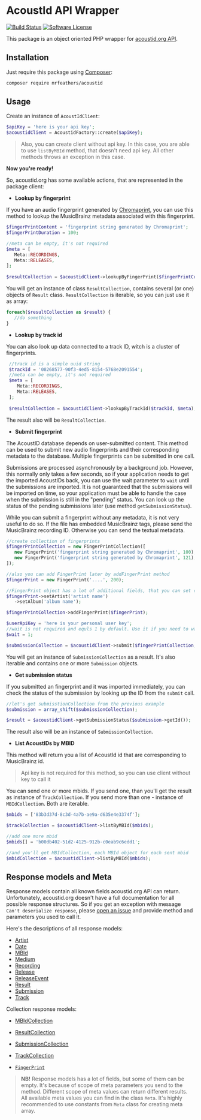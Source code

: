 # AcoustId API Wrapper
[![Build Status](https://travis-ci.org/mrfeathers/acoustid.svg?branch=master)](https://travis-ci.org/mrfeathers/acoustid)
[![Software License](https://img.shields.io/badge/license-MIT-brightgreen.svg?style=flat-square)](LICENSE)

This package is an object oriented PHP wrapper for [acoustid.org API](https://acoustid.org/webservice).

## Installation

Just require this package using [Composer](https://getcomposer.org/):
```bash
composer require mrfeathers/acoustid
```

## Usage

Create an instance of `AcoustIdClient`:
```php
$apiKey = 'here is your api key';
$acoustidClient = AcoustidFactory::create($apiKey);
```
>Also, you can create client without api key. In this case, you are able to use `listByMBId` method, that
doesn't need api key. All other methods throws an exception in this case.

**Now you're ready!**

So, acoustid.org has some available actions, that are represented in the package client:
 
 - **Lookup by fingerprint**
 
 If you have an audio fingerprint generated by [Chromaprint](https://acoustid.org/chromaprint), you can use this method to lookup the 
 MusicBrainz metadata associated with this fingerprint.
 ```php
 $fingerPrintContent = 'fingerprint string generated by Chromaprint';
 $fingerPrintDuration = 100;
 
 //meta can be empty, it's not required
 $meta = [
    Meta::RECORDINGS,
    Meta::RELEASES,
 ];
  
 $resultCollection = $acoustidClient->lookupByFingerPrint($fingerPrintContent, $fingerPrintDuration, $meta);
 ```
 You will get an instance of class `ResultCollection`, contains several (or one) objects of `Result` class. 
 `ResultCollection` is iterable, so you can just use it as array:
 ```php
 foreach($resultCollection as $result) {
    //do something
 }
 ```
 - **Lookup by track id**
 
 You can also look up data connected to a track ID, witch is a cluster of fingerprints.
 ```php
  //track id is a simple uuid string
  $trackId = '08268577-90f3-4ed5-8154-5768e2091554';
  //meta can be empty, it's not required
  $meta = [
     Meta::RECORDINGS,
     Meta::RELEASES,
  ];
  
  $resultCollection = $acoustidClient->lookupByTrackId($trackId, $meta);
 ```
 The result also will be `ResultCollection`.
 - **Submit fingerprint**
 
 The AcoustID database depends on user-submitted content. This method can be used to submit new audio 
 fingerprints and their corresponding metadata to the database. Multiple fingerprints can be submitted in one call.
 
 Submissions are processed asynchronously by a background job. However, this normally only takes a few 
 seconds, so if your application needs to get the imported AcoustIDs back, you can use the wait parameter 
 to `wait` until the submissions are imported. It is not guaranteed that the submissions will be imported 
 on time, so your application must be able to handle the case when the submission is still in the 
 "pending" status. You can look up the status of the pending submissions later (use method `getSubmissionStatus`).
 
 While you can submit a fingerprint without any metadata, it is not very useful to do so. If the file 
 has embedded MusicBrainz tags, please send the MusicBrainz recording ID. Otherwise you can send the 
 textual metadata.
 
 ```php
 //create collection of fingerprints
 $fingerPrintCollection = new FingerPrintCollection([
    new FingerPrint('fingerprint string generated by Chromaprint', 100),
    new FingerPrint('fingerprint string generated by Chromaprint', 121),
 ]);
 
 //also you can add FingerPrint later by addFingerPrint method
 $fingerPrint = new FingerPrint('....', 200);
 
 //FingerPrint object has a lot of additional fields, that you can set calling setters
 $fingerPrint->setArtist('artist name')
    ->setAlbum('album name');
 
 $fingerPrintCollection->addFingerPrint($fingerPrint);
 
 $userApiKey = 'here is your personal user key';
 //wait is not required and equls 1 by default. Use it if you need to wait until the submissions are imported
 $wait = 1;
 
 $submissionCollection = $acoustidClient->submit($fingerPrintCollection, $userApiKey, $wait);
 ```
 You will get an instance of `SubmissionCollection` as a result. It's also iterable and contains one or more `Submission` objects.
- **Get submission status** 

If you submitted an fingerprint and it was imported immediately, you can check the status of the submission 
by looking up the ID from the `submit` call.
```php
//let's get submisstionCollection from the previous example
$submission = array_shift($submissionCollection);

$result = $acoustidClient->getSubmissionStatus($submission->getId());
```
The result also will be an instance of `SubmissionCollection`.
- **List AcoustIDs by MBID**

This method will return you a list of AcoustId id that are corresponding to MusicBrainz id.

>Api key is not required for this method, so you can use client without key to call it

You can send one or more mbids. If you send one, than you'll get the result as instance of `TrackCollection`.
If you send more than one - instance of `MBIdCollection`. Both are iterable.
```php
$mbids = ['83b3d37d-8c3d-4a7b-ae9a-d635e4e3374f'];

$trackCollection = $acoustidClient->listByMBId($mbids);

//add one more mbid
$mbids[] = 'b00db402-51d2-4125-912b-c0eab9c6edd1';

//and you'll get MBIdCollection, each MBId object for each sent mbid
$mbidCollection = $acoustidClient->listByMBId($mbids);

```

## Response models and Meta

Response models contain all known fields acoustid.org API can return. Unfortunately, acoustid.org doesn't have a full documentation
for all possible response structures. So if you get an exception with message `Can't deserialize response`, please [open an issue](https://github.com/MrFeathers/acoustid/issues/new) and provide
method and parameters you used to call it.

Here's the descriptions of all response models:
- [Artist](doc/Artist.md)
- [Date](doc/Date.md)
- [MBId](doc/MBId.md)
- [Medium](doc/Medium.md)
- [Recording](doc/Recording.md)
- [Release](doc/Release.md)
- [ReleaseEvent](doc/ReleaseEvent.md)
- [Result](doc/Result.md)
- [Submission](doc/Submission.md)
- [Track](doc/Track.md)

Collection response models:
- [MBIdCollection](doc/Collection/MBIdCollection.md)
- [ResultCollection](doc/Collection/ResultCollection.md)
- [SubmissionCollection](doc/Collection/SubmissionCollection.md)
- [TrackCollection](doc/Collection/TrackCollection.md)

- [`FingerPrint`](/doc/Fingerprint.md)

>**NB!** Response models has a lot of fields, but some of them can be empty. It's because of scope of meta parameters you send to the method.
Different scope of meta values can return different results. All available meta values you can find in the class `Meta`. It's highly recommended 
to use constants from `Meta` class for creating meta array.

